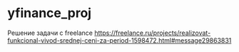 # yfinance_proj
Решение задачи с freelance https://freelance.ru/projects/realizovat-funkcional-vivod-srednej-ceni-za-period-1598472.html#message29863831

